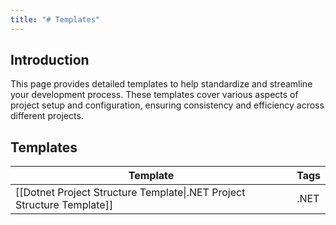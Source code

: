 ```yaml
---
title: "# Templates"
---
```


## Introduction

This page provides detailed templates to help standardize and streamline your development process. These templates cover various aspects of project setup and configuration, ensuring consistency and efficiency across different projects.

## Templates

| Template                                                               | Tags |
| ---------------------------------------------------------------------- | ---- |
| [[Dotnet Project Structure Template\|.NET Project Structure Template]] | .NET | 
